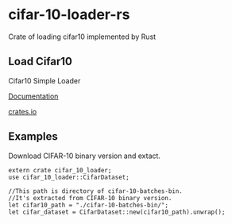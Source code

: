 # cifar-10-loader-rs
Crate of loading cifar10 implemented by Rust

## Load Cifar10
Cifar10 Simple Loader

[Documentation](https://docs.rs/cifar_10_loader/)

[crates.io](https://crates.io/crates/cifar_10_loader)

## Examples

Download CIFAR-10 binary version and extact.
```
extern crate cifar_10_loader;
use cifar_10_loader::CifarDataset;

//This path is directory of cifar-10-batches-bin.
//It's extracted from CIFAR-10 binary version.
let cifar10_path = "./cifar-10-batches-bin/";
let cifar_dataset = CifarDataset::new(cifar10_path).unwrap();
```
